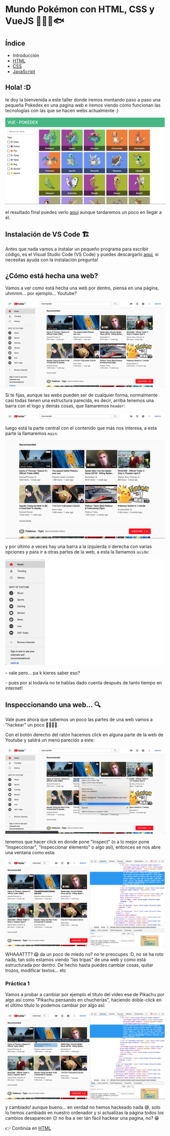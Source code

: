# Mundo Pokémon con HTML, CSS y VueJS 🐁🐙🐛🐟

## Índice

- Introducción
- [HTML](HTML.md)
- [CSS](CSS.md)
- [JavaScript](JavaScript.md)

## Hola! :D

te doy la bienvenida a este taller donde iremos montando paso a paso una pequeña Pokedex en una pagina web e iremos viendo cómo funcionan las tecnologías con las que se hacen webs actualmente :)

![vue pokedex](images/vue-pokedex.png "Vue Pokedex")

el resultado final puedes verlo [aquí](https://rubnvp.github.io/vue-pokedex/) aunque tardaremos un poco en llegar a él.

## Instalación de VS Code 🏗️

Antes que nada vamos a instalar un pequeño programa para escribir código, es el Visual Studio Code (VS Code) y puedes descargarlo [aquí](https://code.visualstudio.com/download), si necesitas ayuda con la instalación pregunta!

## ¿Cómo está hecha una web?

Vamos a ver como está hecha una web por dentro, piensa en una página, uhmmm... por ejemplo... Youtube?

![youtube web](images/youtube.png "Web de Youtube")

Si te fijas, aunque las webs pueden ser de cualquier forma, normalmente casi todas tienen una estructura parecida, es decir, arriba tenemos una barra con el logo y demás cosas, que llamaremos `header`:

![youtube header](images/youtube-header.png "Youtube header")

luego está la parte central con el contenido que más nos interesa, a esta parte la llamaremos `main`:

![youtube main](images/youtube-main.png "Youtube main")

y por último a veces hay una barra a la izquierda o derecha con varias opciones y para ir a otras partes de la web, a esta la llamamos `aside`:

![youtube aside](images/youtube-aside.png "Youtube aside")

\- vale pero... pa k kieres saber eso?

\- pues por si todavía no te habías dado cuenta después de tanto tiempo en internet!

## Inspeccionando una web... 🔍

Vale pues ahora que sabemos un poco las partes de una web vamos a "hackear" un poco 👩‍💻👨‍💻.

Con el botón derecho del ratón hacemos click en alguna parte de la web de Youtube y saldrá un menú parecido a este:

![youtube inspect](images/youtube-inspect.png "Youtube inspect")

tenemos que hacer click en donde pone "Inspect" (o a lo mejor pone "Inspeccionar", "Inspeccionar elemento" o algo así), entonces se nos abre una ventana como esta:

![youtube inspector](images/youtube-inspector.png "Youtube inspector")

WHAAATTT? 😱 da un poco de miedo no? no te preocupes :D, no se ha roto nada, tan solo estamos viendo "las tripas" de una web y como está estructurada por dentro. De hecho hasta puedes cambiar cosas, quitar trozos, modificar textos... etc

### Práctica 1 

Vamos a probar a cambiar por ejemplo el título del vídeo ese de Pikachu por algo así como "Pikachu pensando en chucherías", haciendo doble-click en el último título lo podemos cambiar por algo así:

![pikachu candies](images/pikachu-candies.png "Pikachu candies")

y cambiado! aunque bueno... en verdad no hemos hackeado nada 😅, solo lo hemos cambiado en nuestro ordenador y si actualizas la página todos los cambios desaparecen 😕 no iba a ser tán fácil hackear una pagina, no? 😁

👉 Continúa en [HTML](HTML.md)